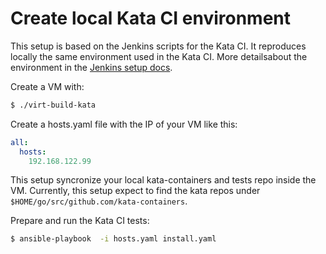 # Create local Kata CI environment
This setup is based on the Jenkins scripts for the Kata CI. It reproduces locally the same environment used in the Kata CI. More detailsabout the environment in the [Jenkins setup docs](https://github.com/kata-containers/ci/blob/master/Jenkins_setup.md#job-build-script).

Create a VM with:
```bash
$ ./virt-build-kata
```
Create a hosts.yaml file with the IP of your VM like this:
```yaml
all:
  hosts:
    192.168.122.99
```
This setup syncronize your local kata-containers and tests repo inside the VM. Currently, this setup expect to find the kata repos under `$HOME/go/src/github.com/kata-containers`. 

Prepare and run the Kata CI tests:
```bash
$ ansible-playbook  -i hosts.yaml install.yaml 
```

